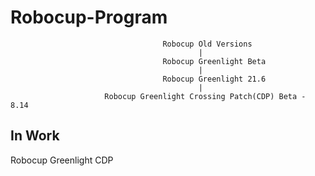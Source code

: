# Robocup-Program

                                      Robocup Old Versions
                                              |
                                      Robocup Greenlight Beta
                                              |
                                      Robocup Greenlight 21.6
                                              |
                         Robocup Greenlight Crossing Patch(CDP) Beta - 8.14

In Work
-----------------------------

Robocup Greenlight CDP
